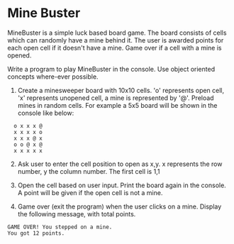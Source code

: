 Mine Buster
===========
MineBuster is a simple luck based board game. The board consists of cells which can randomly have a mine behind it. The user is awarded points for each open cell if it doesn't have a mine. Game over if a cell with a mine is opened.

Write a program to play MineBuster in the console. Use object oriented concepts where-ever possible.

1. Create a minesweeper board with 10x10 cells. 'o' represents open cell, 'x' represents unopened cell, a mine is represented by '@'. Preload mines in random cells. For example a 5x5 board will be shown in the console like below:

```
  o x x x @
  x x x x o
  x x x @ x
  o o @ x @
  x x x x x
```

2. Ask user to enter the cell position to open as x,y. x represents the row number, y the column number. The first cell is 1,1 
3. Open the cell based on user input. Print the board again in the console.
A point will be given if the open cell is not a mine.

4. Game over (exit the program) when the user clicks on a mine. Display the following message, with total points.
```
GAME OVER! You stepped on a mine.
You got 12 points.
```




